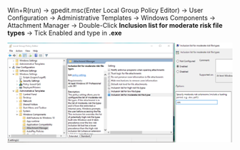 Win+R(run) -> gpedit.msc(Enter Local Group Policy Editor) -> User Configuration -> Administrative Templates -> Windows Components -> Attachment Manager -> Double-Click **Inclusion list for moderate risk file types** -> Tick Enabled and type in **.exe**

![](https://github.com/atooy/MessNotes/blob/master/Remove%20Warnings%20When%20Opening%20Files.png)
